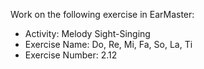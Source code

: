 Work on the following exercise in EarMaster:
- Activity: Melody Sight-Singing
- Exercise Name: Do, Re, Mi, Fa, So, La, Ti
- Exercise Number: 2.12
